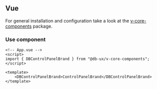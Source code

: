 ## Vue

For general installation and configuration take a look at the [v-core-components](https://www.npmjs.com/package/@db-ux/v-core-components) package.

### Use component

```vue App.vue
<!-- App.vue -->
<script>
import { DBControlPanelBrand } from "@db-ux/v-core-components";
</script>

<template>
	<DBControlPanelBrand>ControlPanelBrand</DBControlPanelBrand>
</template>
```
